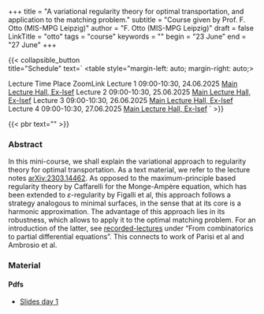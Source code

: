 +++
title = "A variational regularity theory for optimal transportation, and application to the matching problem."
subtitle = "Course given by Prof. F. Otto (MIS-MPG Leipzig)"
author = "F. Otto (MIS-MPG Leipzig)"
draft = false
LinkTitle = "otto"
tags = "course"
keywords = ""
begin = "23 June"
end = "27 June"
+++

{{< collapsible_button  
    title="Schedule" 
    text=`
    <table style="margin-left: auto; margin-right: auto;>
  <thead>
    <tr style="text-align: right;">
      <th>Lecture</th>
      <th>Time</th>
      <th>Place</th>
      <th>ZoomLink</th>
    </tr>
  </thead>
  <tbody>
    <tr>
      <td>Lecture 1</td>
      <td>09:00-10:30, 24.06.2025</td>
      <td><a href='https://www.google.com/maps/dir//Gran+Sasso+Science+Institute,+Viale+Francesco+Crispi,+7+Rectorate,+Via+Michele+Iacobucci,+2,+67100+L'Aquila+AQ,+Italy/@42.3445687,13.31408'>Main Lecture Hall, Ex-Isef</a></td>
      <td></td>
    </tr>
    <tr>
      <td>Lecture 2</td>
      <td>09:00-10:30, 25.06.2025</td>
      <td><a href='https://www.google.com/maps/dir//Gran+Sasso+Science+Institute,+Viale+Francesco+Crispi,+7+Rectorate,+Via+Michele+Iacobucci,+2,+67100+L'Aquila+AQ,+Italy/@42.3445687,13.31408'>Main Lecture Hall, Ex-Isef</a></td>
      <td></td>
    </tr>
    <tr>
      <td>Lecture 3</td>
      <td>09:00-10:30, 26.06.2025</td>
      <td><a href='https://www.google.com/maps/dir//Gran+Sasso+Science+Institute,+Viale+Francesco+Crispi,+7+Rectorate,+Via+Michele+Iacobucci,+2,+67100+L'Aquila+AQ,+Italy/@42.3445687,13.31408'>Main Lecture Hall, Ex-Isef</a></td>
      <td></td>
    </tr>
    <tr>
      <td>Lecture 4</td>
      <td>09:00-10:30, 27.06.2025</td>
      <td><a href='https://www.google.com/maps/dir//Gran+Sasso+Science+Institute,+Viale+Francesco+Crispi,+7+Rectorate,+Via+Michele+Iacobucci,+2,+67100+L'Aquila+AQ,+Italy/@42.3445687,13.31408'>Main Lecture Hall, Ex-Isef</a></td>
      <td></td>
    </tr>
  </tbody>
</table>`
>}}

{{< pbr text="" >}}


### Abstract
In this mini-course, we shall explain the variational approach to regularity theory for optimal transportation. As a text material, we refer to the lecture notes [arXiv:2303.14462](https://arxiv.org/pdf/2303.14462). As opposed to the maximum-principle based regularity theory by Caffarelli for the Monge-Ampère equation, which has been extended to $\varepsilon$-regularity by Figalli et al, this approach follows a strategy analogous to minimal surfaces, in the sense that at its core is a harmonic approximation.
The advantage of this approach lies in its robustness, which allows to apply it to the optimal matching problem. For an introduction of the latter, see [recorded-lectures](https://www.mis.mpg.de/people/felix-otto/recorded-lectures) under “From combinatorics to partial differential equations”. This connects to work of Parisi et al and Ambrosio et al.


### Material
#### Pdfs
* [Slides day 1](/pdfs/otto/slides_otto_day1.pdf)
